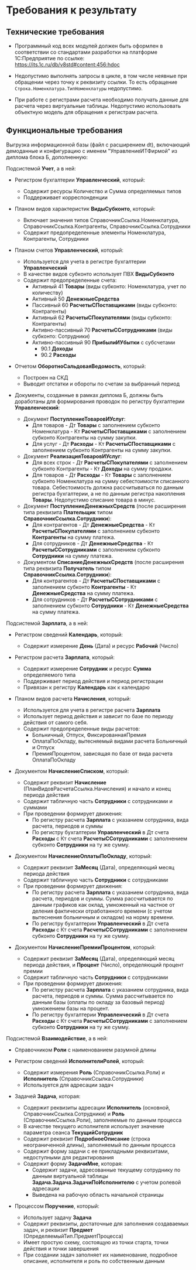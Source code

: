 # Требования к результату

## Технические требования

* Программный код всех модулей должен быть оформлен в соответствии со стандартами разработки на платформе 1С:Предприятие по ссылке: https://its.1c.ru/db/v8std#content:456:hdoc

* Недопустимо выполнять запросы в цикле, в том числе неявные при обращении через точку к реквизиту ссылки. То есть обращение `Строка.Номенклатура.ТипНоменклатуры` недопустимо.

* При работе с регистрами расчета необходимо получать данные для расчета через виртуальные таблицы. Недопустимо использовать объектную модель для обращения к регистрам расчета.

## Функциональные требования

Выгрузка информационной базы (файл с расширением dt), включающий демоданные и конфигурацию с именем "УправлениеИТФирмой" из диплома блока Б, дополненную:

Подсистемой **Учет**, а в ней:

* Регистром бухгалтерии **Управленческий**, который:
  * Содержит ресурсы Количество и Сумма определяемых типов
  * Поддерживает корреспонденции
   
* Планом видов характеристик **ВидыСубконто**, который:
  * Включает значения типов СправочникСсылка.Номенклатура, СправочникСсылка.Контрагенты, СправочникСсылка.Сотрудники
  * Содержит предопределенные элементы Номенклатура, Контрагенты, Сотрудники

* Планом счетов **Управленческий**, который:
  * Используется для учета в регистре бухгалтерии **Управленческий**
  * В качестве видов субконто использует ПВХ **ВидыСубконто**
  * Содержит предопределенные счета:
    * Активный 41 **Товары** (виды субконто: Номенклатура, учет по количеству)
    * Активный 50 **ДенежныеСредства**
    * Пассивный 60 **РасчетыСПоставщиками** (виды субконто: Контрагенты)
    * Активный 62 **РасчетыСПокупателями** (виды субконто: Контрагенты)
    * Активно-пассивный 70 **РасчетыССотрудниками** (виды субконто: Сотрудники)
    * Активно-пассивный 90 **ПрибылиИУбытки** с субсчетами
      * 90.1 **Доходы**
      * 90.2 **Расходы**
      
* Отчетом **ОборотноСальдоваяВедомость**, который:
  * Построен на СКД
  * Выводит отстатки и обороты по счетам за выбранный период

* Документы, созданные в рамках диплома Б, должны быть доработаны для формирования проводок по регистру бухгалтерии **Управленческий**:
  * Документ **ПоступлениеТоваровИУслуг**:
    * Для товаров - Дт **Товары** с заполнением субконто Номенклатура - Кт **РасчетыСПоставщиками** с заполнением субконто Контрагенты на сумму закупки.
    * Для услуг - Дт **Расходы** - Кт **РасчетыСПоставщиками** с заполнением субконто Контрагенты на сумму закупки.
  * Документ **РеализацияТоваровИУслуг**:
    * Для всех строк - Дт **РасчетыСПокупателями** с заполнением субконто Контрагенты - Кт **Доходы** на сумму продажи.
    * Для товаров - Дт **Расходы** - Кт **Товары** с заполнением субконто Номенклатура на сумму себестоимости списанного товара. Себестоимость должна рассчитываться по данным регистра бухгалтерии, а не по данным регистра накопления **Товары**. Недопустимо списание товара в минус.
  * Документ **ПоступлениеДенежныхСредств** (после расширения типа реквизита **Плательщик** типом **СправочникСсылка.Сотрудники**):
    * Для контрагентов - Дт **ДенежныеСредства** - Кт **РасчетыСПокупателями** с заполнением субконто **Контрагенты** на сумму платежа.
    * Для сотрудников - Дт **ДенежныеСредства** - Кт **РасчетыССотрудниками** с заполнением субконто **Сотрудники** на сумму платежа.
  * Документом **СписаниеДенежныхСредств** (после расширения типа реквизита **Получатель** типом **СправочникСсылка.Сотрудники**):
    * Для контрагентов - Дт **РасчетыСПоставщиками** с заполнением субконто **Контрагенты** - Кт **ДенежныеСредства** на сумму платежа.
    * Для сотрудников - Дт **РасчетыССотрудниками** с заполнением субконто **Сотрудники** - Кт **ДенежныеСредства** на сумму платежа.

Подсистемой **Зарплата**, а в ней:

* Регистром сведений **Календарь**, который:
  * Содержит измерение **День** (Дата) и ресурс **Рабочий** (Число)

* Регистром расчета **Зарплата**, который:
  * Содержит измерение **Сотрудник** и ресурс **Сумма** определяемого типа
  * Поддерживает период действия и период регистрации
  * Привязан к регистру **Календарь** как к календарю
   
* Планом видов расчета **Начисления**, который:
  * Используется для учета в регистре расчета **Зарплата**
  * Использует период действия и зависит по базе по периоду действия от самого себя.
  * Содержит предопределенные виды расчетов:
    * Больничный, Отпуск, ФиксированнаяПремия
    * ОплатаПоОкладу, вытесняемый видами расчета Больничный и Отпуск
    * ПремияПроцентом, зависящая по базе от вида расчета ОплатаПоОкладу
      
* Документом **НачислениеСписком**, который:
  * Содержит реквизит **Начисление** (ПланВидовРасчетаСсылка.Начисления) и начало и конец периода действия
  * Содержит табличную часть **Сотрудники** с сотрудниками и суммами
  * При проведении формирует движения:
    * По регистру расчета **Зарплата** с указанием сотрудника, вида расчета, периодов и суммы
    * По регистру бухгалтерии **Управленческий** в Дт счета **Расходы** с Кт счета **РасчетыССотрудниками** с заполнением субконто **Сотрудники** на ту же сумму.

* Документом **НачислениеОплатыПоОкладу**, который:
  * Содержит реквизит **ЗаМесяц** (Дата), определяющий месяц периода действия
  * Содержит табличную часть **Сотрудники** с сотрудниками
  * При проведении формирует движения:
    * По регистру расчета **Зарплата** с указанием сотрудника, вида расчета, периодов и суммы. Сумма рассчитывается по данным графиков как оклад, умноженный на частное от деления фактически отработанного времени (с учетом вытеснения больничным и окладом) на норму времени.
    * По регистру бухгалтерии **Управленческий** в Дт счета **Расходы** с Кт счета **РасчетыССотрудниками** с заполнением субконто **Сотрудники** на ту же сумму.    
    
* Документом **НачислениеПремииПроцентом**, который:
  * Содержит реквизит **ЗаМесяц** (Дата), определяющий месяц периода действия, и **Процент** (Число), определяющий процент премии
  * Содержит табличную часть **Сотрудники** с сотрудниками
  * При проведении формирует движения:
    * По регистру расчета **Зарплата** с указанием сотрудника, вида расчета, периодов и суммы. Сумма рассчитывается по данным базы (оплаты по окладу за базовый период) умножением базы на процент.
    * По регистру бухгалтерии **Управленческий** в Дт счета **Расходы** с Кт счета **РасчетыССотрудниками** с заполнением субконто **Сотрудники** на ту же сумму.

Подсистемой **Взаимодействие**, а в ней:

* Справочником **Роли** с наименованием разумной длины

* Регистром сведений **ИсполнителиРолей**, который:
  * Содержит измерения **Роль** (СправочникСсылка.Роли) и **Исполнитель** (СправочникСсылка.Сотрудники)
  * Используется для адресации задач

* Задачей **Задача**, которая:
  * Содержит реквизиты адресации **Исполнитель** (основной, СправочникСсылка.Сотрудники) и **Роль** (СправочникСсылка.Роли), заполняемые по данным процесса
  * В качестве текущего исполнителя использует значение параметра сеанса **ТекущийСотрудник**
  * Содержит реквизит **ПодробноеОписание** (строка неограниченной длины), заполняемый по данным процесса
  * Содержит форму задачи с ее прикладными реквизитами, недоступными для редактирования
  * Содержит форму **ЗадачиМне**, которая:
    * Содержит задачи, адресованные текущему сотруднику по данным виртуальной таблицы **Задача.Задача.ЗадачиПоИсполнителю** с учетом ролевой адресации
    * Выведена на рабочую область начальной страницы

* Процессом **Поручение**, который:
  * Использует задачу **Задача**
  * Содержит реквизиты, достаточные для заполнения создаваемых задач, и реквизит **Предмет** (ОпределяемыйТип.ПредметПроцесса)
  * Имеет простую схему, состоящую из точки старта, точки действия и точки завершения
  * При создании задач заполняет их наименование, подробное описание, исполнителя и роль по собственным данным
